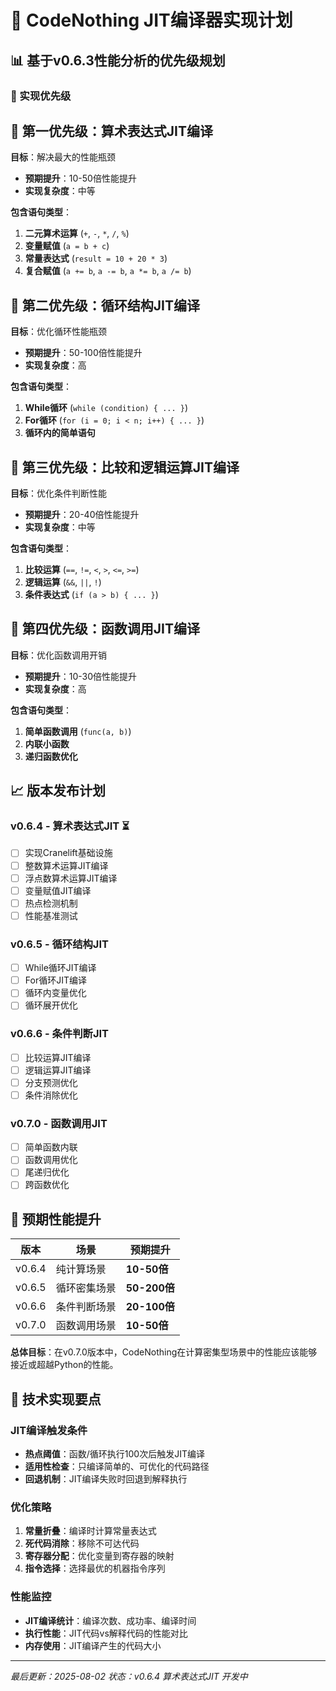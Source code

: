 # 🚀 CodeNothing JIT编译器实现计划

## 📊 基于v0.6.3性能分析的优先级规划

### 🎯 实现优先级

## 🥇 第一优先级：算术表达式JIT编译

**目标**：解决最大的性能瓶颈
- **预期提升**：10-50倍性能提升
- **实现复杂度**：中等

**包含语句类型**：
1. **二元算术运算** (`+`, `-`, `*`, `/`, `%`)
2. **变量赋值** (`a = b + c`)
3. **常量表达式** (`result = 10 + 20 * 3`)
4. **复合赋值** (`a += b`, `a -= b`, `a *= b`, `a /= b`)

## 🥈 第二优先级：循环结构JIT编译

**目标**：优化循环性能瓶颈
- **预期提升**：50-100倍性能提升
- **实现复杂度**：高

**包含语句类型**：
1. **While循环** (`while (condition) { ... }`)
2. **For循环** (`for (i = 0; i < n; i++) { ... }`)
3. **循环内的简单语句**

## 🥉 第三优先级：比较和逻辑运算JIT编译

**目标**：优化条件判断性能
- **预期提升**：20-40倍性能提升
- **实现复杂度**：中等

**包含语句类型**：
1. **比较运算** (`==`, `!=`, `<`, `>`, `<=`, `>=`)
2. **逻辑运算** (`&&`, `||`, `!`)
3. **条件表达式** (`if (a > b) { ... }`)

## 🏅 第四优先级：函数调用JIT编译

**目标**：优化函数调用开销
- **预期提升**：10-30倍性能提升
- **实现复杂度**：高

**包含语句类型**：
1. **简单函数调用** (`func(a, b)`)
2. **内联小函数**
3. **递归函数优化**

## 📈 版本发布计划

### v0.6.4 - 算术表达式JIT ⏳
- [ ] 实现Cranelift基础设施
- [ ] 整数算术运算JIT编译
- [ ] 浮点数算术运算JIT编译
- [ ] 变量赋值JIT编译
- [ ] 热点检测机制
- [ ] 性能基准测试

### v0.6.5 - 循环结构JIT
- [ ] While循环JIT编译
- [ ] For循环JIT编译
- [ ] 循环内变量优化
- [ ] 循环展开优化

### v0.6.6 - 条件判断JIT
- [ ] 比较运算JIT编译
- [ ] 逻辑运算JIT编译
- [ ] 分支预测优化
- [ ] 条件消除优化

### v0.7.0 - 函数调用JIT
- [ ] 简单函数内联
- [ ] 函数调用优化
- [ ] 尾递归优化
- [ ] 跨函数优化

## 🎯 预期性能提升

| 版本 | 场景 | 预期提升 |
|------|------|----------|
| v0.6.4 | 纯计算场景 | **10-50倍** |
| v0.6.5 | 循环密集场景 | **50-200倍** |
| v0.6.6 | 条件判断场景 | **20-100倍** |
| v0.7.0 | 函数调用场景 | **10-50倍** |

**总体目标**：在v0.7.0版本中，CodeNothing在计算密集型场景中的性能应该能够接近或超越Python的性能。

## 🔧 技术实现要点

### JIT编译触发条件
- **热点阈值**：函数/循环执行100次后触发JIT编译
- **适用性检查**：只编译简单的、可优化的代码路径
- **回退机制**：JIT编译失败时回退到解释执行

### 优化策略
1. **常量折叠**：编译时计算常量表达式
2. **死代码消除**：移除不可达代码
3. **寄存器分配**：优化变量到寄存器的映射
4. **指令选择**：选择最优的机器指令序列

### 性能监控
- **JIT编译统计**：编译次数、成功率、编译时间
- **执行性能**：JIT代码vs解释代码的性能对比
- **内存使用**：JIT编译产生的代码大小

---

*最后更新：2025-08-02*
*状态：v0.6.4 算术表达式JIT 开发中*
